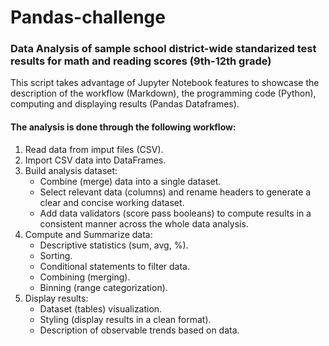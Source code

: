 # Pandas-challenge
### Data Analysis of sample school district-wide standarized test results for math and reading scores (9th-12th grade)

This script takes advantage of Jupyter Notebook features to showcase the description of the workflow (Markdown), the programming code (Python), computing and displaying results (Pandas Dataframes).

#### The analysis is done through the following workflow:
1. Read data from imput files (CSV).
2. Import CSV data into DataFrames.
3. Build analysis dataset:
   + Combine (merge) data into a single dataset.
   + Select relevant data (columns) and rename headers to generate a clear and concise working dataset.
   + Add data validators (score pass booleans) to compute results in a consistent manner across the whole data analysis.
4. Compute and Summarize data:
   + Descriptive statistics (sum, avg, %).
   + Sorting.
   + Conditional statements to filter data.
   + Combining (merging).
   + Binning (range categorization).
5. Display results:
   + Dataset (tables) visualization.
   + Styling (display results in a clean format).
   + Description of observable trends based on data.
